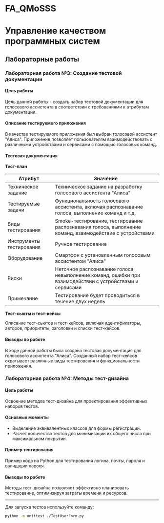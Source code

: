 # FA_QMoSSS
 
# Управление качеством программных систем

## Лабораторные работы

### Лабораторная работа №3: Создание тестовой документации

#### Цель работы

Цель данной работы - создать набор тестовой документации для голосового ассистента в соответствии с требованиями к атрибутам документации.

#### Описание тестируемого приложения

В качестве тестируемого приложения был выбран голосовой ассистент "Алиса". Приложение позволяет пользователям взаимодействовать с различными устройствами и сервисами с помощью голосовых команд.

#### Тестовая документация

**Тест-план**

| Атрибут                | Значение                                                                                                  |
|------------------------|-----------------------------------------------------------------------------------------------------------|
| Техническое задание    | Техническое задание на разработку голосового ассистента "Алиса"                                           |
| Тестируемые задачи     | Функциональность голосового ассистента, включая распознавание голоса, выполнение команд и т.д.           |
| Виды тестирования      | Smoke-тестирование, тестирование распознавания голоса, выполнение команд, взаимодействие с устройствами  |
| Инструменты тестирования | Ручное тестирование                                                                                      |
| Оборудование           | Смартфон с установленным голосовым ассистентом "Алиса"                                                    |
| Риски                  | Неточное распознавание голоса, невыполнение команд, ошибки при взаимодействии с устройствами и сервисами |
| Примечание             | Тестирование будет проводиться в течение двух недель                                                      |

**Тест-сьюты и тест-кейсы**

Описание тест-сьютов и тест-кейсов, включая идентификаторы, авторов, приоритеты, заголовки и списки тест-кейсов.

#### Выводы по работе

В ходе данной работы была создана тестовая документация для голосового ассистента "Алиса". Созданный набор тест-кейсов охватывает различные виды тестирования и функциональности приложения.

### Лабораторная работа №4: Методы тест-дизайна

#### Цель работы

Освоение методов тест-дизайна для проектирования эффективных наборов тестов.

#### Основные моменты

- Выделение эквивалентных классов для формы регистрации.
- Расчет количества тестов для минимизации их общего числа при максимальном покрытии.

#### Пример тестирования

Пример кода на Python для тестирования логина, почты, пароля и валидации пароля.

#### Выводы по работе

Методы тест-дизайна позволяют эффективно планировать тестирование, оптимизируя затраты времени и ресурсов.

---

Для запуска тестов используйте команду:

```bash
python -m unittest ./TestUserForm.py
